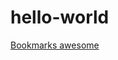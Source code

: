 # hello-world
[Bookmarks awesome](https://github.com/sindresorhus/awesome?tab=readme-ov-file#readme)
